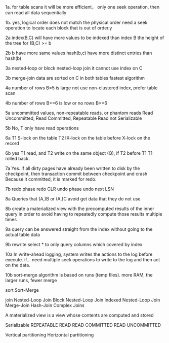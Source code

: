 


1a.
for table scans  it will be more efficient，
only one seek operation, then can read all data sequentially

1b.
yes,  logical order does not match the physical order
need a seek operation to locate each block that is out of order.y

2a
index(B,C) will have more values to be indexed than  index B
the height of the tree for (B,C) >= b

2b
b have more same values
hash(b,c) have more distinct entries than hash(b)

3a
nested-loop or block nested-loop join
it cannot use index on C

3b
merge-join
data are sorted on C in both tables
fastest algorithm

4a
number of rows B=5 is large 
not use non-clustered index, prefer table scan 

4b
number of rows B>=6 is low or no rows B>=6


5a
uncommitted values, non-repeatable reads, or phantom reads
Read Uncommitted, Read Committed, Repeatable Read
not Serializable 

5b
No, T only have read operations


6a
T1 S-lock on the table
T2 IX-lock on the table before X-lock on the record 

6b
yes
T1 read, and T2 write on the same object (Q), 
if T2 before T1 
T1 rolled back.


7a
 Yes. 
If all dirty pages have already been written to disk by the checkpoint, then transaction commit  between checkpoint and crash
Because it committed, it is marked for redo.

7b
redo phase redo CLR
undo phase  undo next LSN

8a
 Queries that (A,)B or (A,)C 
avoid get data that they do not use 

8b
 create a materialized view with the precomputed results of the inner 
query
in order to avoid having to repeatedly compute those results multiple times 


9a
query can be answered straight from the index without going to the actual table data


9b
rewrite select * to only query columns which covered by index

10a
In write-ahead logging, system writes the actions to the log before execute. 
if...  need multiple seek operations to write to the log and then act on the data. 

10b
sort-merge algorithm is based on runs (temp files). 
more RAM, the larger runs, fewer merge




sort
Sort-Merge

join
Nested-Loop Join
Block Nested-Loop Join
Indexed Nested-Loop Join
Merge-Join
Hash-Join
Complex Joins



A materialized view is a view whose contents are computed and stored



Serializable
REPEATABLE READ
READ COMMITTED
READ UNCOMMITTED

Vertical partitioning
Horizontal partitioning







 





















